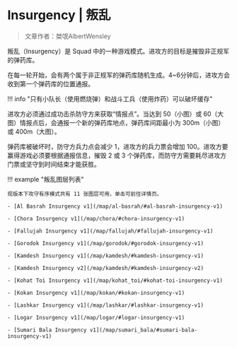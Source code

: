 # Insurgency | 叛乱

> 文章作者：桀氓AlbertWensley

叛乱（Insurgency）是 Squad 中的一种游戏模式。进攻方的目标是摧毁非正规军的弹药库。

在每一轮开始，会有两个属于非正规军的弹药库随机生成。4~6分钟后，进攻方会收到第一个弹药库的位置通报。

!!! info "只有小队长（使用燃烧弹）和战斗工兵（使用炸药）可以破坏缓存"

进攻方必须通过成功击杀防守方来获取“情报点”。当达到 50（小图）或 60（大图）情报点后，会通报一个新的弹药库地点，弹药库间距最小为 300m（小图）或 400m（大图）。

弹药库被破坏时，防守方兵力点会减少 1，进攻方的兵力票会增加 100。进攻方要赢得游戏必须要根据通报信息，摧毁 2 或 3 个弹药库，而防守方需要耗尽进攻方门票或坚守到时间结束才能获胜。

!!! example "叛乱图层列表"

    现版本下攻守有序模式共有 11 张图层可用，单击可前往详情页。

    - [Al Basrah Insurgency v1](/map/al-basrah/#al-basrah-insurgency-v1)

    - [Chora Insurgency v1](/map/chora/#chora-insurgency-v1)

    - [Fallujah Insurgency v1](/map/fallujah/#fallujah-insurgency-v1)

    - [Gorodok Insurgency v1](/map/gorodok/#gorodok-insurgency-v1)

    - [Kamdesh Insurgency v1](/map/kamdesh/#kamdesh-insurgency-v1)

    - [Kamdesh Insurgency v2](/map/kamdesh/#kamdesh-insurgency-v2)

    - [Kohat Toi Insurgency v1](/map/kohat_toi/#kohat-toi-insurgency-v1)

    - [Kokan Insurgency v1](/map/kokan/#kokan-insurgency-v1)

    - [Lashkar Insurgency v1](/map/lashkar/#lashkar-insurgency-v1)

    - [Logar Insurgency v1](/map/logar/#logar-insurgency-v1)

    - [Sumari Bala Insurgency v1](/map/sumari_bala/#sumari-bala-insurgency-v1)